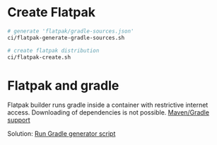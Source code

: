 
# Create Flatpak

```bash
# generate 'flatpak/gradle-sources.json'
ci/flatpak-generate-gradle-sources.sh

# create flatpak distribution
ci/flatpak-create.sh
```

# Flatpak and gradle

Flatpak builder runs gradle inside a container with restrictive internet access.
Downloading of dependencies is not possible.
[Maven/Gradle support](https://github.com/flatpak/flatpak-builder-tools/issues/37)

Solution:
[Run Gradle generator script](https://github.com/flatpak/flatpak-builder-tools/pull/276)
